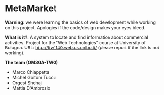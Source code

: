 MetaMarket
==========

**Warning**: we were learning the basics of web development while working on this project. Apologies if the code/design makes your eyes bleed.

**What is it?**: A system to locate and find information about commercial activities. Project for the "Web Technologies" course at University of Bologna. URL: http://ltw1140.web.cs.unibo.it/ (please report if the link is not working).

**The team (OM3GA-TWG)**
* Marco Chiappetta
* Michel Goitom Tuccu
* Orgest Shehaj
* Mattia D'Ambrosio
